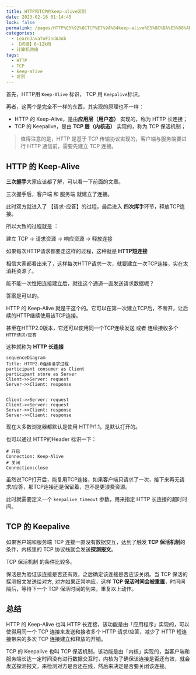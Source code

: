 ```yaml
---
title: HTTP和TCP的keep-alive区别
date: 2023-02-16 01:14:45
lock: false
permalink: /pages/HTTP%E5%92%8CTCP%E7%9A%84keep-alive%E5%8C%BA%E5%88%AB
categories:
  - LearnJavaToFindAJob
  - 【初级】6~12k档
  - 计算机网络
tags:
  - HTTP
  - TCP
  - keep-alive
  - 区别
---
```

首先，HTTP用 `Keep-Alive` 标识， TCP 用 `Keepalive`标识。

再者，这两个是完全不一样的东西，其实现的原理也不一样：

- HTTP 的 Keep-Alive，是由**应用层（用户态）** 实现的，称为 HTTP 长连接；
- TCP 的 Keepalive，是由 **TCP 层（内核态）** 实现的，称为 TCP 保活机制；

> 值得注意的是，HTTP 是基于 TCP 传输协议实现的，客户端与服务端要进行 HTTP 通信前，需要先建立 TCP 连接。



## HTTP 的 Keep-Alive

**三次握手**大家应该都了解，可以看一下前面的文章。

三次握手后，客户端 和 服务端 就建立了连接。

此时双方就进入了 【请求-应答】的过程，最后进入 **四次挥手**环节，释放TCP连接。



所以大致的过程就是 ：

建立 TCP -> 请求资源 -> 响应资源 -> 释放连接



如果每次HTTP请求都要走这样的过程，这种就是 **HTTP短连接**

相信大家都看出来了，这样每次HTTP请求一次，就要建立一次TCP连接，实在太消耗资源了。



能不能一次性把连接建立后，就往这个通道一直发送请求数据呢？



答案是可以的。

HTTP 的 Keep-Alive 就是干这个的。它可以在第一次建立TCP后，不断开，让后续的HTTP继续使用该TCP连接。



甚至在HTTP2.0版本，它还可以使用同一个TCP连续发送 或者 连续接收多个 `HTTP请求/应答`

这种就称为 **HTTP 长连接**

```mermaid
sequenceDiagram
Title: HTTP2.0连续请求过程
participant consumer as Client
participant store as Server
Client->>Server: request
Server->>Client: response


Client->>Server: request
Client->>Server: request
Server->>Client: response
Server->>Client: response
```

现在大多数浏览器都默认是使用 HTTP/1.1，是默认打开的。

也可以通过 HTTP的Header 标识一下：

```shell
# 开启
Connection: Keep-Alive
# 关闭
Connection:close
```



虽然说TCP打开后，能复用TCP连接，如果客户端只请求了一次，接下来再无请求/应答，那TCP连接还是保留着，岂不是更浪费资源。

此时就需要定义一个  `keepalive_timeout` 参数，用来指定 HTTP 长连接的超时时间。

## TCP 的 Keepalive

如果客户端和服务端 TCP 连接一直没有数据交互，达到了触发 **TCP 保活机制**的条件，内核里的 TCP 协议栈就会发送**探测报文**。

TCP 保活机制 的条件比较多。

保活是为验证该连接是否还有效，之后确定该连接是否应该关闭。当 TCP 保活的探测报文发送给对方, 对方如果正常响应，这样 **TCP 保活时间会被重置**，时间间隔后，等待下一个 TCP 保活时间的到来，重复以上动作。



## 总结

HTTP 的 Keep-Alive 也叫 HTTP 长连接，该功能是由「应用程序」实现的，可以使得用同一个 TCP 连接来发送和接收多个 HTTP 请求/应答，减少了 HTTP 短连接带来的多次 TCP 连接建立和释放的开销。

TCP 的 Keepalive 也叫 TCP 保活机制，该功能是由「内核」实现的，当客户端和服务端长达一定时间没有进行数据交互时，内核为了确保该连接是否还有效，就会发送探测报文，来检测对方是否还在线，然后来决定是否要关闭该连接。

